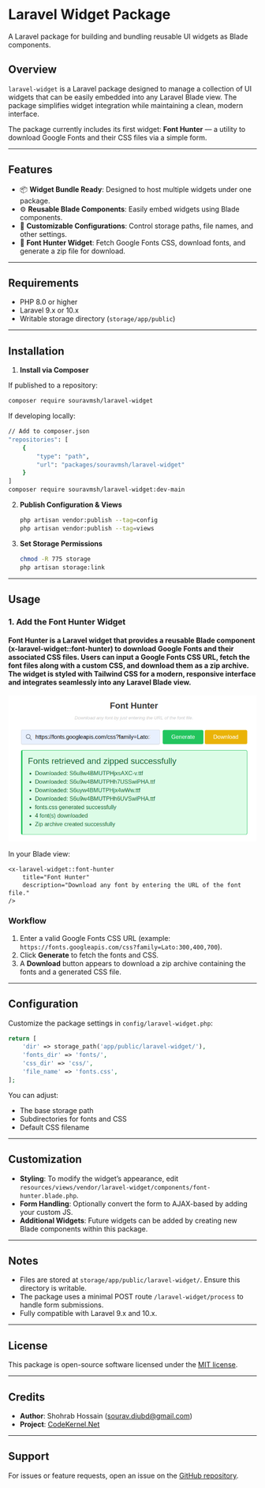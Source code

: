 # Laravel Widget Package

A Laravel package for building and bundling reusable UI widgets as Blade components.

## Overview

`laravel-widget` is a Laravel package designed to manage a collection of UI widgets that can be easily embedded into any Laravel Blade view. The package simplifies widget integration while maintaining a clean, modern interface.  

The package currently includes its first widget: **Font Hunter** — a utility to download Google Fonts and their CSS files via a simple form.

---

## Features

- 📦 **Widget Bundle Ready**: Designed to host multiple widgets under one package.
- ⚙️ **Reusable Blade Components**: Easily embed widgets using Blade components.
- 🎨 **Customizable Configurations**: Control storage paths, file names, and other settings.
- 📁 **Font Hunter Widget**: Fetch Google Fonts CSS, download fonts, and generate a zip file for download.

---

## Requirements

- PHP 8.0 or higher  
- Laravel 9.x or 10.x  
- Writable storage directory (`storage/app/public`)

---

## Installation

1. **Install via Composer**

If published to a repository:
```bash
composer require souravmsh/laravel-widget
```

If developing locally:

```bash
// Add to composer.json
"repositories": [
    {
        "type": "path",
        "url": "packages/souravmsh/laravel-widget"
    }
]
composer require souravmsh/laravel-widget:dev-main
```

2. **Publish Configuration & Views**

   ```bash
   php artisan vendor:publish --tag=config
   php artisan vendor:publish --tag=views
   ```

3. **Set Storage Permissions**

   ```bash
   chmod -R 775 storage
   php artisan storage:link
   ```

---

## Usage

### 1. Add the Font Hunter Widget

#### **Font Hunter** is a Laravel widget that provides a reusable Blade component (x-laravel-widget::font-hunter) to download Google Fonts and their associated CSS files. Users can input a Google Fonts CSS URL, fetch the font files along with a custom CSS, and download them as a zip archive. The widget is styled with Tailwind CSS for a modern, responsive interface and integrates seamlessly into any Laravel Blade view.


![Font Hunter Widget Preview](docs/preview1.png)

In your Blade view:

```blade
<x-laravel-widget::font-hunter 
    title="Font Hunter" 
    description="Download any font by entering the URL of the font file."
/>
```

### Workflow

1. Enter a valid Google Fonts CSS URL (example: `https://fonts.googleapis.com/css?family=Lato:300,400,700`).
2. Click **Generate** to fetch the fonts and CSS.
3. A **Download** button appears to download a zip archive containing the fonts and a generated CSS file.

---

## Configuration

Customize the package settings in `config/laravel-widget.php`:

```php
return [
    'dir' => storage_path('app/public/laravel-widget/'),
    'fonts_dir' => 'fonts/',
    'css_dir' => 'css/',
    'file_name' => 'fonts.css',
];
```

You can adjust:

* The base storage path
* Subdirectories for fonts and CSS
* Default CSS filename

---

## Customization

* **Styling**: To modify the widget’s appearance, edit `resources/views/vendor/laravel-widget/components/font-hunter.blade.php`.
* **Form Handling**: Optionally convert the form to AJAX-based by adding your custom JS.
* **Additional Widgets**: Future widgets can be added by creating new Blade components within this package.

---

## Notes

* Files are stored at `storage/app/public/laravel-widget/`. Ensure this directory is writable.
* The package uses a minimal POST route `/laravel-widget/process` to handle form submissions.
* Fully compatible with Laravel 9.x and 10.x.

---

## License

This package is open-source software licensed under the [MIT license](https://opensource.org/licenses/MIT).

---

## Credits

* **Author**: Shohrab Hossain ([sourav.diubd@gmail.com](mailto:sourav.diubd@gmail.com))
* **Project**: [CodeKernel.Net](http://codekernel.net)

---

## Support

For issues or feature requests, open an issue on the [GitHub repository](https://github.com/souravmsh/laravel-widget).

